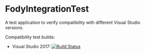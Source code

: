 # FodyIntegrationTest
A test application to verify compatibility with different Visual Studio versions.

Compatibility test builds:

- Visual Studio 2017: [![Build Status](https://dev.azure.com/tom-englert/Open%20Source/_apis/build/status/FodyIntegration2017)](https://dev.azure.com/tom-englert/Open%20Source/_build/latest?definitionId=28)